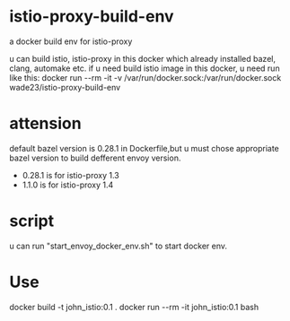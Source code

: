 # istio-proxy-build-env
a docker build env for istio-proxy

u can build istio, istio-proxy in this docker which already installed bazel, clang, automake etc.
if u need build istio image in this docker, u need run like this:
docker run --rm -it -v /var/run/docker.sock:/var/run/docker.sock wade23/istio-proxy-build-env

# attension
default bazel version is 0.28.1 in Dockerfile,but u must chose appropriate bazel version to build defferent envoy version.
* 0.28.1 is for istio-proxy 1.3
* 1.1.0 is for istio-proxy 1.4

# script
u can run "start_envoy_docker_env.sh" to start docker env. 

# Use
docker build -t john_istio:0.1 .
docker run --rm -it john_istio:0.1 bash
